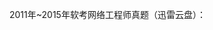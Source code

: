 2011年~2015年软考网络工程师真题（迅雷云盘）：
<img src="https://img2024.cnblogs.com/blog/1061005/202506/1061005-20250620221013504-844010633.png" alt="" loading="lazy" class="medium-zoom-image">
